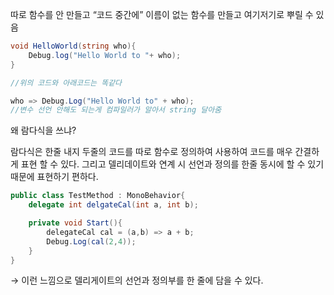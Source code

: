 따로 함수를 안 만들고 “코드 중간에” 이름이 없는 함수를 만들고 여기저기로 뿌릴 수 있음

```csharp
void HelloWorld(string who){
	Debug.log("Hello World to "+ who);
}

//위의 코드와 아래코드는 똑같다

who => Debug.Log("Hello World to" + who);   
//변수 선언 안해도 되는게 컴파일러가 알아서 string 달아줌
```

왜 람다식을 쓰냐?

람다식은 한줄 내지 두줄의 코드를 따로 함수로 정의하여 사용하여 코드를 매우 간결하게 표현 할 수 있다. 그리고 델리데이트와 연계 시 선언과 정의를 한줄 동시에 할 수 있기 때문에 표현하기 편하다.

```csharp
public class TestMethod : MonoBehavior{
	delegate int delgateCal(int a, int b);

	private void Start(){
		delegateCal cal = (a,b) => a + b;
		Debug.Log(cal(2,4));
	}
}
```

→ 이런 느낌으로 델리게이트의 선언과 정의부를 한 줄에 담을 수 있다.